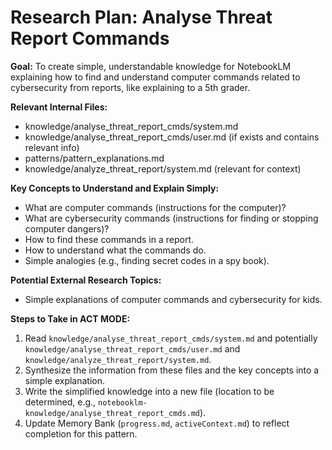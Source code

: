# Research Plan: Analyse Threat Report Commands

**Goal:** To create simple, understandable knowledge for NotebookLM explaining how to find and understand computer commands related to cybersecurity from reports, like explaining to a 5th grader.

**Relevant Internal Files:**
- knowledge/analyse_threat_report_cmds/system.md
- knowledge/analyse_threat_report_cmds/user.md (if exists and contains relevant info)
- patterns/pattern_explanations.md
- knowledge/analyze_threat_report/system.md (relevant for context)

**Key Concepts to Understand and Explain Simply:**
- What are computer commands (instructions for the computer)?
- What are cybersecurity commands (instructions for finding or stopping computer dangers)?
- How to find these commands in a report.
- How to understand what the commands do.
- Simple analogies (e.g., finding secret codes in a spy book).

**Potential External Research Topics:**
- Simple explanations of computer commands and cybersecurity for kids.

**Steps to Take in ACT MODE:**
1. Read `knowledge/analyse_threat_report_cmds/system.md` and potentially `knowledge/analyse_threat_report_cmds/user.md` and `knowledge/analyze_threat_report/system.md`.
2. Synthesize the information from these files and the key concepts into a simple explanation.
3. Write the simplified knowledge into a new file (location to be determined, e.g., `notebooklm-knowledge/analyse_threat_report_cmds.md`).
4. Update Memory Bank (`progress.md`, `activeContext.md`) to reflect completion for this pattern.
